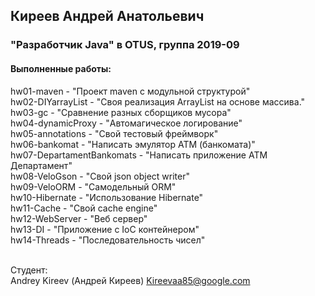 ﻿## Киреев Андрей Анатольевич
### "Разработчик Java" в OTUS, группа 2019-09

#### Выполненные работы:
hw01-maven - "Проект maven с модульной структурой"<br>
hw02-DIYarrayList - "Своя реализация ArrayList на основе массива."<br>
hw03-gc - "Сравнение разных сборщиков мусора"<br>
hw04-dynamicProxy - "Автомагическое логирование"<br>
hw05-annotations - "Свой тестовый фреймворк"<br>
hw06-bankomat - "Написать эмулятор АТМ (банкомата)"<br>
hw07-DepartamentBankomats - "Написать приложение ATM Департамент"<br>
hw08-VeloGson - "Cвой json object writer"<br>
hw09-VeloORM - "Самодельный ORM"<br>
hw10-Hibernate - "Использование Hibernate"<br>
hw11-Cache - "Свой cache engine"<br>
hw12-WebServer - "Веб сервер"<br>
hw13-DI - "Приложение с IoC контейнером"<br>
hw14-Threads - "Последовательность чисел"<br>
<br>

Студент:<br>
Andrey Kireev (Андрей Киреев)
Kireevaa85@google.com